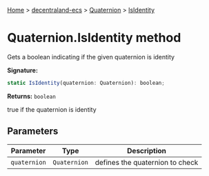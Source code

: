 [Home](./index) &gt; [decentraland-ecs](./decentraland-ecs.md) &gt; [Quaternion](./decentraland-ecs.quaternion.md) &gt; [IsIdentity](./decentraland-ecs.quaternion.isidentity.md)

# Quaternion.IsIdentity method

Gets a boolean indicating if the given quaternion is identity

**Signature:**
```javascript
static IsIdentity(quaternion: Quaternion): boolean;
```
**Returns:** `boolean`

true if the quaternion is identity

## Parameters

|  Parameter | Type | Description |
|  --- | --- | --- |
|  `quaternion` | `Quaternion` | defines the quaternion to check |

